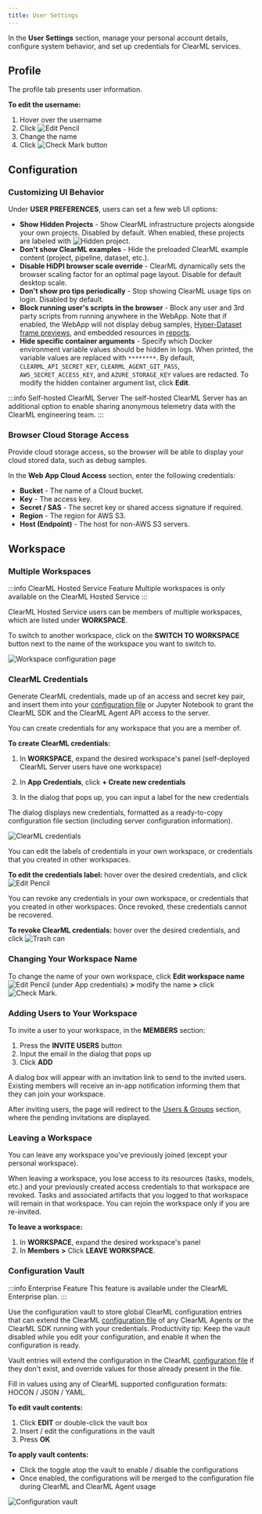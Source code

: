 ```yaml
---
title: User Settings
---
```


In the **User Settings** section, manage your personal account details, configure system behavior, and set up 
credentials for ClearML services.

## Profile 
The profile tab presents user information.

**To edit the username:**
1. Hover over the username
1. Click <img src="/docs/latest/icons/ico-edit.svg" alt="Edit Pencil" className="icon size-md" /> 
1. Change the name
1. Click <img src="/docs/latest/icons/ico-save.svg" alt="Check Mark" className="icon size-md" /> button

## Configuration
### Customizing UI Behavior

Under **USER PREFERENCES**, users can set a few web UI options:
* **Show Hidden Projects** - Show ClearML infrastructure projects alongside your own projects. Disabled by default. When 
enabled, these projects are labeled with <img src="/docs/latest/icons/ico-ghost.svg" alt="Hidden project" className="icon size-md space-sm" />.
* **Don't show ClearML examples** - Hide the preloaded ClearML example content (project, pipeline, dataset, etc.). 
* **Disable HiDPI browser scale override** - ClearML dynamically sets the browser scaling factor for an optimal page layout. 
Disable for default desktop scale. 
* **Don't show pro tips periodically** - Stop showing ClearML usage tips on login. Disabled by default.
* **Block running user's scripts in the browser** - Block any user and 3rd party scripts from running anywhere in the 
WebApp. Note that if enabled, the WebApp will not display debug samples, [Hyper-Dataset frame previews](../../hyperdatasets/previews.md), 
and embedded resources in [reports](../webapp_reports.md).
* **Hide specific container arguments** - Specify which Docker environment variable values should be hidden in logs. 
When printed, the variable values are replaced with `********`. By default, `CLEARML_API_SECRET_KEY`, `CLEARML_AGENT_GIT_PASS`,
`AWS_SECRET_ACCESS_KEY`, and `AZURE_STORAGE_KEY` values are redacted. To modify the hidden container argument list, click **Edit**.

:::info Self-hosted ClearML Server 
The self-hosted ClearML Server has an additional option to enable sharing anonymous telemetry data with the ClearML 
engineering team.
:::

### Browser Cloud Storage Access
Provide cloud storage access, so the browser will be able to display your cloud stored data, such as debug samples.

In the **Web App Cloud Access** section, enter the following credentials:
* **Bucket** - The name of a Cloud bucket.
* **Key** - The access key.
* **Secret / SAS** - The secret key or shared access signature if required.
* **Region** - The region for AWS S3.
* **Host (Endpoint)** - The host for non-AWS S3 servers.

## Workspace

### Multiple Workspaces

:::info ClearML Hosted Service Feature
Multiple workspaces is only available on the ClearML Hosted Service
:::

ClearML Hosted Service users can be members of multiple workspaces, which are listed under **WORKSPACE**. 

To switch to another workspace, click on the **SWITCH TO WORKSPACE** button next to the name of the workspace you want 
to switch to. 
 
![Workspace configuration page](../../img/settings_workspace_configuration.png)

### ClearML Credentials

Generate ClearML credentials, made up of an access and secret key pair, and insert them into your [configuration file](../../configs/clearml_conf.md) 
or Jupyter Notebook to grant the ClearML SDK and the ClearML Agent API access to the server. 

You can create credentials for any workspace that you are a member of. 

**To create ClearML credentials:**

1. In **WORKSPACE**, expand the desired workspace's panel (self-deployed ClearML Server users have one workspace)

1. In **App Credentials**, click **+ Create new credentials**

1. In the dialog that pops up, you can input a label for the new credentials 

The dialog displays new credentials, formatted as a ready-to-copy configuration file section (including server configuration 
information).

![ClearML credentials](../../img/settings_configuration_creation.png)

You can edit the labels of credentials in your own workspace, or credentials that you created in other workspaces.

**To edit the credentials label:** hover over the desired credentials, and click <img src="/docs/latest/icons/ico-edit.svg" alt="Edit Pencil" className="icon size-md" /> 

You can revoke any credentials in your own workspace, or credentials that you created in other workspaces. Once revoked, 
these credentials cannot be recovered.

**To revoke ClearML credentials:** hover over the desired credentials, and click <img src="/docs/latest/icons/ico-trash.svg" alt="Trash can" className="icon size-md" />


### Changing Your Workspace Name
To change the name of your own workspace, click **Edit workspace name**  <img src="/docs/latest/icons/ico-edit.svg" alt="Edit Pencil" className="icon size-md" /> 
(under App credentials) **>** modify the name **>** click <img src="/docs/latest/icons/ico-save.svg" alt="Check Mark" className="icon size-md" />. 

### Adding Users to Your Workspace

To invite a user to your workspace, in the **MEMBERS** section: 
1. Press the **INVITE USERS** button 
1. Input the email in the dialog that pops up
1. Click **ADD** 

A dialog box will appear with an invitation link to send to the invited users. Existing members will receive an in-app 
notification informing them that they can join your workspace. 

After inviting users, the page will redirect to the [Users & Groups](webapp_settings_users.md) section, where the
pending invitations are displayed. 

### Leaving a Workspace

You can leave any workspace you've previously joined (except your personal workspace).

When leaving a workspace, you lose access to its resources (tasks, models, etc.) and your previously created access 
credentials to that workspace are revoked. Tasks and associated artifacts that you logged to that workspace will remain 
in that workspace. You can rejoin the workspace only if you are re-invited.

**To leave a workspace:**

1. In **WORKSPACE**, expand the desired workspace's panel 
1. In **Members** **>** Click **LEAVE WORKSPACE**.


### Configuration Vault

:::info Enterprise Feature
This feature is available under the ClearML Enterprise plan.
:::

Use the configuration vault to store global ClearML configuration entries that can extend the ClearML [configuration file](../../configs/clearml_conf.md) 
of any ClearML Agents or the ClearML SDK running with your credentials. Productivity tip: Keep the vault disabled while 
you edit your configuration, and enable it when the configuration is ready.

Vault entries will extend the configuration in the ClearML [configuration file](../../configs/clearml_conf.md) if they don't
exist, and override values for those already present in the file.

Fill in values using any of ClearML supported configuration formats: HOCON / JSON / YAML.

**To edit vault contents:**
1. Click **EDIT** or double-click the vault box
1. Insert / edit the configurations in the vault 
1. Press **OK**

**To apply vault contents:**
* Click the toggle atop the vault to enable / disable the configurations
* Once enabled, the configurations will be merged to the configuration file during ClearML and ClearML Agent usage 

![Configuration vault](../../img/settings_configuration_vault.png)
